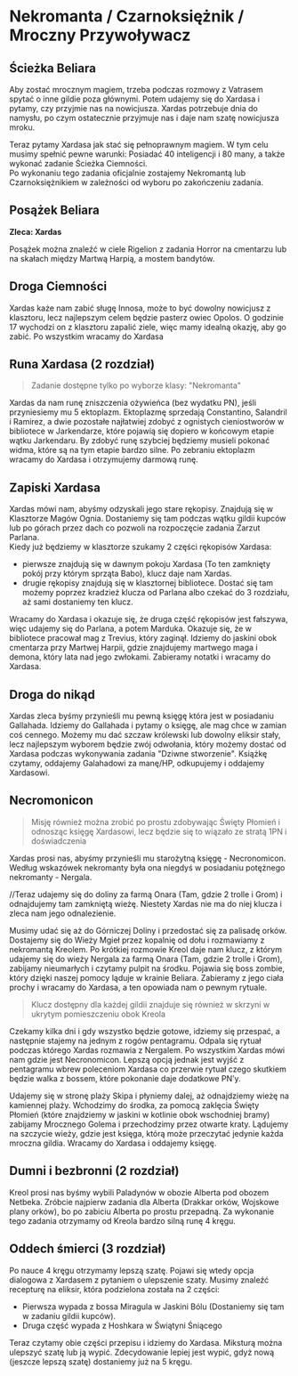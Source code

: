 # Nekromanta / Czarnoksiężnik / Mroczny Przywoływacz



## Ścieżka Beliara

Aby zostać mrocznym magiem, trzeba podczas rozmowy z Vatrasem spytać o inne gildie poza głównymi. Potem udajemy się do Xardasa i pytamy, czy przyjmie nas na nowicjusza. Xardas potrzebuje dnia do namysłu, po czym ostatecznie przyjmuje nas i daje nam szatę nowicjusza mroku.

Teraz pytamy Xardasa jak stać się pełnoprawnym magiem. W tym celu musimy spełnić pewne warunki: Posiadać 40 inteligencji i 80 many, a także wykonać zadanie Ścieżka Ciemności.  
Po wykonaniu tego zadania oficjalnie zostajemy Nekromantą lub Czarnoksiężnikiem w zależności od wyboru po zakończeniu zadania.

## Posążek Beliara
__Zleca: Xardas__

Posążek można znaleźć w ciele Rigelion z zadania Horror na cmentarzu lub na skałach między Martwą Harpią, a mostem bandytów.

## Droga Ciemności

Xardas każe nam zabić sługę Innosa, może to być dowolny nowicjusz z klasztoru, lecz najlepszym celem będzie pasterz owiec Opolos. O godzinie 17 wychodzi on z klasztoru zapalić ziele, więc mamy idealną okazję, aby go zabić. Po wszystkim wracamy do Xardasa

## Runa Xardasa (2 rozdział)

> Zadanie dostępne tylko po wyborze klasy: "Nekromanta"

Xardas da nam runę zniszczenia ożywieńca (bez wydatku PN), jeśli przyniesiemy mu 5 ektoplazm.
Ektoplazmę sprzedają Constantino, Salandril i Ramirez, a dwie pozostałe najłatwiej zdobyć z ognistych cieniostworów w bibliotece w Jarkendarze, które pojawią się dopiero w końcowym etapie wątku Jarkendaru. By zdobyć runę szybciej będziemy musieli pokonać widma, które są na tym etapie bardzo silne. Po zebraniu ektoplazm wracamy do Xardasa i otrzymujemy darmową runę.

## Zapiski Xardasa

Xardas mówi nam, abyśmy odzyskali jego stare rękopisy. Znajdują się w Klasztorze Magów Ognia. Dostaniemy się tam podczas wątku gildii kupców lub po górach przez dach co pozwoli na rozpoczęcie zadania Zarzut Parlana.  
Kiedy już będziemy w klasztorze szukamy 2 części rękopisów Xardasa:
- pierwsze znajdują się w dawnym pokoju Xardasa (To ten zamknięty pokój przy którym sprząta Babo), klucz daje nam Xardas.
- drugie rękopisy znajdują się w klasztornej bibliotece. Dostać się tam możemy poprzez kradzież klucza od Parlana albo czekać do 3 rozdziału, aż sami dostaniemy ten klucz.

Wracamy do Xardasa i okazuje się, że druga część rękopisów jest fałszywa, więc udajemy się do Parlana, a potem Marduka. Okazuje się, że w bibliotece pracował mag z Trevius, który zaginął. Idziemy do jaskini obok cmentarza przy Martwej Harpii, gdzie znajdujemy martwego maga i demona, który lata nad jego zwłokami. Zabieramy notatki i wracamy do Xardasa.

## Droga do nikąd

Xardas zleca byśmy przynieśli mu pewną księgę która jest w posiadaniu Gallahada. Idziemy do Gallahada i pytamy o księgę, ale mag chce w zamian coś cennego. Możemy mu dać szczaw królewski lub dowolny eliksir stały, lecz najlepszym wyborem będzie zwój odwołania, który możemy dostać od Xardasa podczas wykonywania zadania "Dziwne stworzenie". Książkę czytamy, oddajemy Galahadowi za manę/HP, odkupujemy i oddajemy Xardasowi.

## Necromonicon

> Misję również można zrobić po prostu zdobywając Święty Płomień i odnosząc księgę Xardasowi, lecz będzie się to wiązało ze stratą 1PN i doświadczenia

Xardas prosi nas, abyśmy przynieśli mu starożytną księgę - Necronomicon. Według wskazówek nekromanty była ona niegdyś w posiadaniu potężnego nekromanty - Nergala. 

//Teraz udajemy się do doliny za farmą Onara (Tam, gdzie 2 trolle i Grom) i odnajdujemy tam zamkniętą wieżę. Niestety Xardas nie ma do niej klucza i zleca nam jego odnalezienie.

Musimy udać się aż do Górniczej Doliny i przedostać się za palisadę orków. Dostajemy się do Wieży Mgieł przez kopalnię od dołu i rozmawiamy z nekromantą Kreolem. Po krótkiej rozmowie Kreol daje nam klucz, z którym udajemy się do wieży Nergala za farmą Onara (Tam, gdzie 2 trolle i Grom), zabijamy nieumarłych i czytamy pulpit na środku. Pojawia się boss zombie, który dzięki naszej pomocy ląduje w krainie Beliara. Zabieramy z jego ciała prochy i wracamy do Xardasa, a ten opowiada nam o pewnym rytuale.
> Klucz dostępny dla każdej gildii znajduje się również w skrzyni w ukrytym pomieszczeniu obok Kreola

Czekamy kilka dni i gdy wszystko będzie gotowe, idziemy się przespać, a następnie stajemy na jednym z rogów pentagramu. Odpala się rytuał podczas którego Xardas rozmawia z Nergalem. Po wszystkim Xardas mówi nam gdzie jest Necronomicon. Lepszą opcją jednak jest wyjść z pentagramu wbrew poleceniom Xardasa co przerwie rytuał czego skutkiem będzie walka z bossem, które pokonanie daje dodatkowe PN’y. 

Udajemy się w stronę plaży Skipa i płyniemy dalej, aż odnajdziemy wieżę na kamiennej plaży. Wchodzimy do środka, za pomocą zaklęcia Święty Płomień (które znajdziemy w jaskini w kotlinie obok wschodniej bramy) zabijamy Mrocznego Golema i przechodzimy przez otwarte kraty. Lądujemy na szczycie wieży, gdzie jest księga, którą może przeczytać jedynie każda mroczna gildia. Wracamy do Xardasa i oddajemy księgę.

## Dumni i bezbronni (2 rozdział)

Kreol prosi nas byśmy wybili Paladynów w obozie Alberta pod obozem Netbeka. Zróbcie najpierw zadania dla Alberta (Drakkar orków, Wojskowe plany orków), bo po zabiciu Alberta po prostu przepadną. Za wykonanie tego zadania otrzymamy od Kreola bardzo silną runę 4 kręgu.

## Oddech śmierci (3 rozdział)

Po nauce 4 kręgu otrzymamy lepszą szatę. Pojawi się wtedy opcja dialogowa z Xardasem z pytaniem o ulepszenie szaty. Musimy znaleźć recepturę na eliksir, która podzielona została na 2 części:
- Pierwsza wypada z bossa Miragula w Jaskini Bólu (Dostaniemy się tam w zadaniu gildii kupców).
- Druga część wypada z Hoshkara w Świątyni Śniącego

Teraz czytamy obie części przepisu i idziemy do Xardasa. Miksturą można ulepszyć szatę lub ją wypić. Zdecydowanie lepiej jest wypić, gdyż nową (jeszcze lepszą szatę) dostaniemy już na 5 kręgu.
